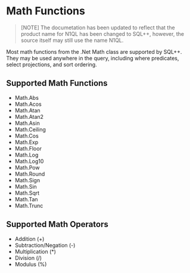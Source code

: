 # Math Functions

> [NOTE]
> The documetation has been updated to reflect that the product name for N1QL has been changed to SQL++, however, the source itself may still use the name N1QL.

Most math functions from the .Net Math class are supported by SQL++.  They may be used anywhere in the query, including where predicates, select projections, and sort ordering.

## Supported Math Functions

- Math.Abs
- Math.Acos
- Math.Atan
- Math.Atan2
- Math.Asin
- Math.Ceiling
- Math.Cos
- Math.Exp
- Math.Floor
- Math.Log
- Math.Log10
- Math.Pow
- Math.Round
- Math.Sign
- Math.Sin
- Math.Sqrt
- Math.Tan
- Math.Trunc

## Supported Math Operators

- Addition (+)
- Subtraction/Negation (-)
- Multiplication (*)
- Division (/)
- Modulus (%)
